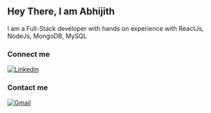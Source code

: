 ## Hey There, I am Abhijith
I am a Full-Stack developer with hands on experience with ReactJs, NodeJs, MongoDB, MySQL

### Connect me
[![Linkedin](https://img.shields.io/badge/Abhijith%20S-blue?style=flat&logo=linkedin&logoColor=white)](https://www.linkedin.com/in/abhijithsanchal/)
### Contact me
[![Gmail](https://img.shields.io/badge/abhijiths%31%34%38%40gmail%2Ecom-D14836?style=flat&logo=gmail&logoColor=white)](abhijiths148@gmail.com)
